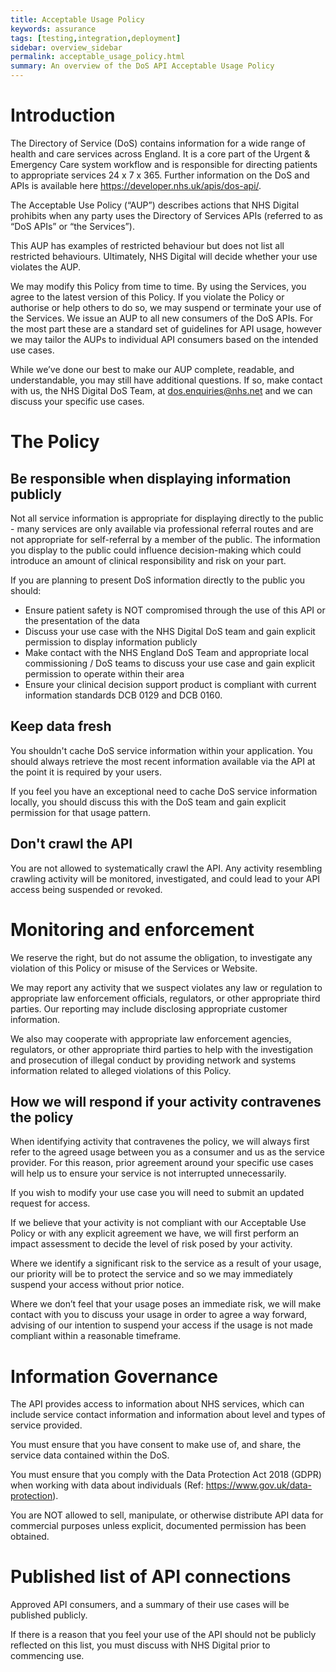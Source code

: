 ```yaml
---
title: Acceptable Usage Policy
keywords: assurance
tags: [testing,integration,deployment]
sidebar: overview_sidebar
permalink: acceptable_usage_policy.html
summary: An overview of the DoS API Acceptable Usage Policy
---
```


# Introduction

The Directory of Service (DoS) contains information for a wide range of health and care services across England. It is a core part of the Urgent & Emergency Care system workflow and is responsible for directing patients to appropriate services 24 x 7 x 365.  Further information on the DoS and APIs is available here https://developer.nhs.uk/apis/dos-api/.

The Acceptable Use Policy (“AUP”) describes actions that NHS Digital prohibits when any party uses the Directory of Services APIs (referred to as “DoS APIs” or “the Services”).

This AUP has examples of restricted behaviour but does not list all restricted behaviours. Ultimately, NHS Digital will decide whether your use violates the AUP.

We may modify this Policy from time to time. By using the Services, you agree to the latest version of this Policy. If you violate the Policy or authorise or help others to do so, we may suspend or terminate your use of the Services.
We issue an AUP to all new consumers of the DoS APIs. For the most part these are a standard set of guidelines for API usage, however we may tailor the AUPs to individual API consumers based on the intended use cases.

While we’ve done our best to make our AUP complete, readable, and understandable, you may still have additional questions. If so, make contact with us, the NHS Digital DoS Team, at [dos.enquiries@nhs.net](mailto:dos.enquiries@nhs.net) and we can discuss your specific use cases.

# The Policy

## Be responsible when displaying information publicly

Not all service information is appropriate for displaying directly to the public - many services are only available via professional referral routes and are not appropriate for self-referral by a member of the public. The information you display to the public could influence decision-making which could introduce an amount of clinical responsibility and risk on your part.

If you are planning to present DoS information directly to the public you should:

-	Ensure patient safety is NOT compromised through the use of this API or the presentation of the data
-	Discuss your use case with the NHS Digital DoS team and gain explicit permission to display information publicly
-	Make contact with the NHS England DoS Team and appropriate local commissioning / DoS teams to discuss your use case and gain explicit permission to operate within their area
-	Ensure your clinical decision support product is compliant with current information standards DCB 0129 and DCB 0160. 

## Keep data fresh

You shouldn't cache DoS service information within your application. You should always retrieve the most recent information available via the API at the point it is required by your users.

If you feel you have an exceptional need to cache DoS service information locally, you should discuss this with the DoS team and gain explicit permission for that usage pattern.

## Don't crawl the API

You are not allowed to systematically crawl the API. Any activity resembling crawling activity will be monitored, investigated, and could lead to your API access being suspended or revoked.

# Monitoring and enforcement

We reserve the right, but do not assume the obligation, to investigate any violation of this Policy or misuse of the Services or Website.

We may report any activity that we suspect violates any law or regulation to appropriate law enforcement officials, regulators, or other appropriate third parties. Our reporting may include disclosing appropriate customer information.

We also may cooperate with appropriate law enforcement agencies, regulators, or other appropriate third parties to help with the investigation and prosecution of illegal conduct by providing network and systems information related to alleged violations of this Policy.

## How we will respond if your activity contravenes the policy

When identifying activity that contravenes the policy, we will always first refer to the agreed usage between you as a consumer and us as the service provider. For this reason, prior agreement around your specific use cases will help us to ensure your service is not interrupted unnecessarily. 

If you wish to modify your use case you will need to submit an updated request for access. 

If we believe that your activity is not compliant with our Acceptable Use Policy or with any explicit agreement we have, we will first perform an impact assessment to decide the level of risk posed by your activity.

Where we identify a significant risk to the service as a result of your usage, our priority will be to protect the service and so we may immediately suspend your access without prior notice.

Where we don’t feel that your usage poses an immediate risk, we will make contact with you to discuss your usage in order to agree a way forward, advising of our intention to suspend your access if the usage is not made compliant within a reasonable timeframe.

# Information Governance

The API provides access to information about NHS services, which can include service contact information and information about level and types of service provided.

You must ensure that you have consent to make use of, and share, the service data contained within the DoS. 

You must ensure that you comply with the Data Protection Act 2018 (GDPR) when working with data about individuals (Ref: https://www.gov.uk/data-protection).

You are NOT allowed to sell, manipulate, or otherwise distribute API data for commercial purposes unless explicit, documented permission has been obtained.

# Published list of API connections

Approved API consumers, and a summary of their use cases will be published publicly.

If there is a reason that you feel your use of the API should not be publicly reflected on this list, you must discuss with NHS Digital prior to commencing use.

